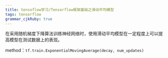 ```yaml
---
title: tensoflow学习/Tensorflow框架基础之滑动平均模型 
tags: tensorflow
grammar_cjkRuby: true
---
```




在采用随机梯度下降算法训练神经网络时，使用滑动平均模型在一定程度上可以提高模型在测试数据上的表现。

method：`tf.train.ExponentialMovingAverage(decay, num_updates)`
